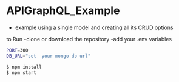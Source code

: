 # APIGraphQL_Example




  - example using a single model and creating all its CRUD options
  



to Run
-clone or download the repository
-add your .env variables 
```sh
PORT=300
DB_URL="set  your mongo db url"
```
```sh
$ npm install 
$ npm start
```